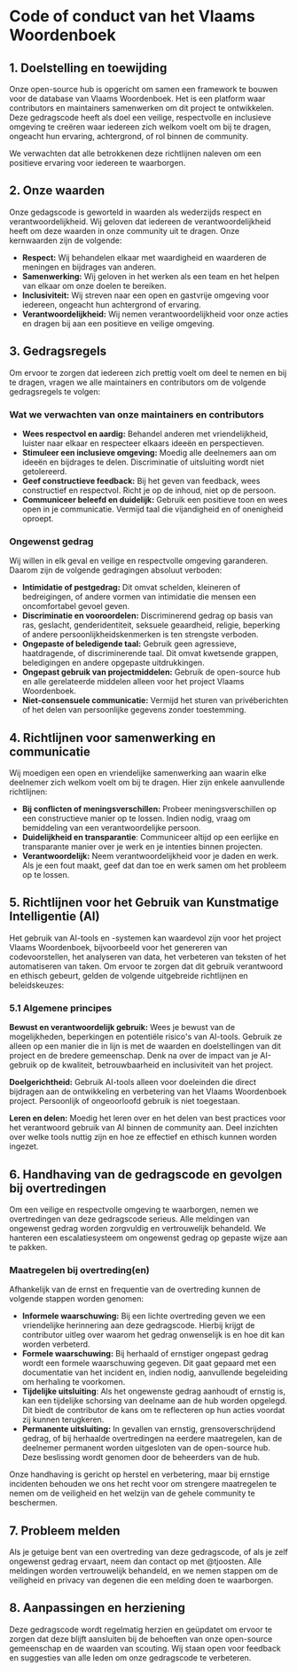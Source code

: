 # Code of conduct van het Vlaams Woordenboek

## 1. Doelstelling en toewijding

Onze open-source hub is opgericht om samen een framework te bouwen voor de database van Vlaams Woordenboek.
Het is een platform waar contributors en maintainers samenwerken om dit project te ontwikkelen.
Deze gedragscode heeft als doel een veilige, respectvolle en inclusieve omgeving te creëren waar iedereen zich welkom voelt om bij te dragen, ongeacht hun ervaring, achtergrond, of rol binnen de community.

We verwachten dat alle betrokkenen deze richtlijnen naleven om een positieve ervaring voor iedereen te waarborgen.

## 2. Onze waarden  

Onze gedagscode is geworteld in waarden als wederzijds respect en verantwoordelijkheid.
Wij geloven dat iedereen de verantwoordelijkheid heeft om deze waarden in onze community uit te dragen. Onze kernwaarden zijn de volgende:

- **Respect:** Wij behandelen elkaar met waardigheid en waarderen de meningen en bijdrages van anderen.
- **Samenwerking:** Wij geloven in het werken als een team en het helpen van elkaar om onze doelen te bereiken.
- **Inclusiviteit:** Wij streven naar een open en gastvrije omgeving voor iedereen, ongeacht hun achtergrond of ervaring.
- **Verantwoordelijkheid:** Wij nemen verantwoordelijkheid voor onze acties en dragen bij aan een positieve en veilige omgeving.

## 3. Gedragsregels

Om ervoor te zorgen dat iedereen zich prettig voelt om deel te nemen en bij te dragen, vragen we alle maintainers en contributors om de volgende gedragsregels te volgen:

### Wat we verwachten van onze maintainers en contributors

- **Wees respectvol en aardig:** Behandel anderen met vriendelijkheid, luister naar elkaar en respecteer elkaars ideeën en perspectieven.
- **Stimuleer een inclusieve omgeving:** Moedig alle deelnemers aan om ideeën en bijdrages te delen. Discriminatie of uitsluiting wordt niet getolereerd.
- **Geef constructieve feedback:** Bij het geven van feedback, wees constructief en respectvol. Richt je op de inhoud, niet op de persoon.
- **Communiceer beleefd en duidelijk:** Gebruik een positieve toon en wees open in je communicatie. Vermijd taal die vijandigheid en of onenigheid oproept.

### Ongewenst gedrag

Wij willen in elk geval en veilige en respectvolle omgeving garanderen. Daarom zijn de volgende gedragingen absoluut verboden:

- **Intimidatie of pestgedrag:** Dit omvat schelden, kleineren of bedreigingen, of andere vormen van intimidatie die mensen een oncomfortabel gevoel geven.
- **Discriminatie en vooroordelen:** Discriminerend gedrag op basis van ras, geslacht, genderidentiteit, seksuele geaardheid, religie, beperking of andere persoonlijkheidskenmerken is ten strengste verboden.
- **Ongepaste of beledigende taal:** Gebruik geen agressieve, haatdragende, of discriminerende taal. Dit omvat kwetsende grappen, beledigingen en andere opgepaste uitdrukkingen.
- **Ongepast gebruik van projectmiddelen:** Gebruik de open-source hub en alle gerelateerde middelen alleen voor het project Vlaams Woordenboek.
- **Niet-consensuele communicatie:** Vermijd het sturen van privéberichten of het delen van persoonlijke gegevens zonder toestemming.

## 4. Richtlijnen voor samenwerking en communicatie

Wij moedigen een open en vriendelijke samenwerking aan waarin elke deelnemer zich welkom voelt om bij te dragen. Hier zijn enkele aanvullende richtlijnen:

- **Bij conflicten of meningsverschillen:** Probeer meningsverschillen op een constructieve manier op te lossen. Indien nodig, vraag om bemiddeling van een verantwoordelijke persoon.
- **Duidelijkheid en transparantie**: Communiceer altijd op een eerlijke en transparante manier over je werk en je intenties binnen projecten.
- **Verantwoordelijk:** Neem verantwoordelijkheid voor je daden en werk. Als je een fout maakt, geef dat dan toe en werk samen om het probleem op te lossen.

## 5. Richtlijnen voor het Gebruik van Kunstmatige Intelligentie (AI)

Het gebruik van AI-tools en -systemen kan waardevol zijn voor het project Vlaams Woordenboek, bijvoorbeeld voor het genereren van codevoorstellen, het analyseren van data, het verbeteren van teksten of het automatiseren van taken. Om ervoor te zorgen dat dit gebruik verantwoord en ethisch gebeurt, gelden de volgende uitgebreide richtlijnen en beleidskeuzes:

### 5.1 Algemene principes 

**Bewust en verantwoordelijk gebruik:**
Wees je bewust van de mogelijkheden, beperkingen en potentiële risico's van AI-tools. Gebruik ze alleen op een manier die in lijn is met de waarden en doelstellingen van dit project 
en de bredere gemeenschap. Denk na over de impact van je AI-gebruik op de kwaliteit, betrouwbaarheid en inclusiviteit van het project.

**Doelgerichtheid:** 
Gebruik AI-tools alleen voor doeleinden die direct bijdragen aan de ontwikkeling en verbetering van het Vlaams Woordenboek project. 
Persoonlijk of ongeoorloofd gebruik is niet toegestaan.

**Leren en delen:**
Moedig het leren over en het delen van best practices voor het verantwoord gebruik van AI binnen de community aan. Deel inzichten over welke tools nuttig zijn en hoe ze effectief en ethisch kunnen worden ingezet.

## 6. Handhaving van de gedragscode en gevolgen bij overtredingen

Om een veilige en respectvolle omgeving te waarborgen, nemen we overtredingen van deze gedragscode serieus. Alle meldingen van ongewenst gedrag worden zorgvuldig en vertrouwelijk behandeld.
We hanteren een escalatiesysteem om ongewenst gedrag op gepaste wijze aan te pakken.

### Maatregelen bij overtreding(en)

Afhankelijk van de ernst en frequentie van de overtreding kunnen de volgende stappen worden genomen:

- **Informele waarschuwing:** Bij een lichte overtreding geven we een vriendelijke herinnering aan deze gedragscode. Hierbij krijgt de contributor uitleg over waarom het gedrag onwenselijk is en hoe dit kan worden verbeterd.
- **Formele waarschuwing:** Bij herhaald of ernstiger ongepast gedrag wordt een formele waarschuwing gegeven. Dit gaat gepaard met een documentatie van het incident en, indien nodig, aanvullende begeleiding om herhaling te voorkomen.
- **Tijdelijke uitsluiting**: Als het ongewenste gedrag aanhoudt of ernstig is, kan een tijdelijke schorsing van deelname aan de hub worden opgelegd. Dit biedt de contributor de kans om te reflecteren op hun acties voordat zij kunnen terugkeren.
- **Permanente uitsluiting:** In gevallen van ernstig, grensoverschrijdend gedrag, of bij herhaalde overtredingen na eerdere maatregelen, kan de deelnemer permanent worden uitgesloten van de open-source hub. Deze beslissing wordt genomen door de beheerders van de hub.

Onze handhaving is gericht op herstel en verbetering, maar bij ernstige incidenten behouden we ons het recht voor om strengere maatregelen te nemen om de veiligheid en het welzijn van de gehele community te beschermen.

## 7. Probleem melden

Als je getuige bent van een overtreding van deze gedragscode, of als je zelf ongewenst gedrag ervaart, neem dan contact op met @tjoosten. Alle meldingen worden vertrouwelijk behandeld, en we nemen stappen om de veiligheid en privacy van degenen die een melding doen te waarborgen.

## 8. Aanpassingen en herziening

Deze gedragscode wordt regelmatig herzien en geüpdatet om ervoor te zorgen dat deze blijft aansluiten bij de behoeften van onze open-source gemeenschap en de waarden van scouting. Wij staan open voor feedback en suggesties van alle leden om onze gedragscode te verbeteren.
